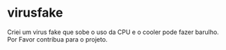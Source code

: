 # virusfake
Criei um virus fake que sobe o uso da CPU e o cooler pode fazer barulho.
Por Favor contribua para o projeto.

